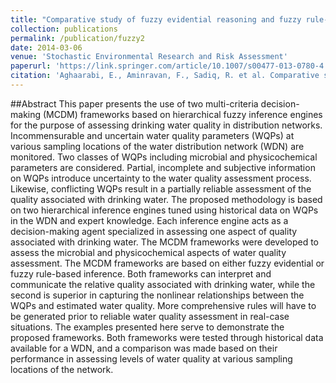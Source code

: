 ```yaml
---
title: "Comparative study of fuzzy evidential reasoning and fuzzy rule-based approaches: an illustration for water quality assessment in distribution networks"
collection: publications
permalink: /publication/fuzzy2
date: 2014-03-06
venue: 'Stochastic Environmental Research and Risk Assessment'
paperurl: 'https://link.springer.com/article/10.1007/s00477-013-0780-4'
citation: 'Aghaarabi, E., Aminravan, F., Sadiq, R. et al. Comparative study of fuzzy evidential reasoning and fuzzy rule-based approaches: an illustration for water quality assessment in distribution networks. Stoch Environ Res Risk Assess 28, 655–679 (2014)'
---
```

##Abstract
This paper presents the use of two multi-criteria decision-making (MCDM) frameworks based on hierarchical fuzzy inference engines for the purpose of assessing drinking water quality in distribution networks. Incommensurable and uncertain water quality parameters (WQPs) at various sampling locations of the water distribution network (WDN) are monitored. Two classes of WQPs including microbial and physicochemical parameters are considered. Partial, incomplete and subjective information on WQPs introduce uncertainty to the water quality assessment process. Likewise, conflicting WQPs result in a partially reliable assessment of the quality associated with drinking water. The proposed methodology is based on two hierarchical inference engines tuned using historical data on WQPs in the WDN and expert knowledge. Each inference engine acts as a decision-making agent specialized in assessing one aspect of quality associated with drinking water. The MCDM frameworks were developed to assess the microbial and physicochemical aspects of water quality assessment. The MCDM frameworks are based on either fuzzy evidential or fuzzy rule-based inference. Both frameworks can interpret and communicate the relative quality associated with drinking water, while the second is superior in capturing the nonlinear relationships between the WQPs and estimated water quality. More comprehensive rules will have to be generated prior to reliable water quality assessment in real-case situations. The examples presented here serve to demonstrate the proposed frameworks. Both frameworks were tested through historical data available for a WDN, and a comparison was made based on their performance in assessing levels of water quality at various sampling locations of the network.




